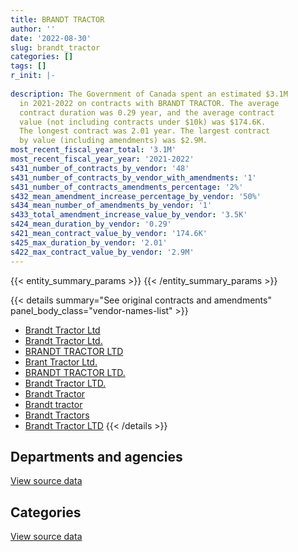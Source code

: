 ```yaml
---
title: BRANDT TRACTOR
author: ''
date: '2022-08-30'
slug: brandt_tractor
categories: []
tags: []
r_init: |-
  
description: The Government of Canada spent an estimated $3.1M
  in 2021-2022 on contracts with BRANDT TRACTOR. The average
  contract duration was 0.29 year, and the average contract
  value (not including contracts under $10k) was $174.6K.
  The longest contract was 2.01 year. The largest contract
  by value (including amendments) was $2.9M.
most_recent_fiscal_year_total: '3.1M'
most_recent_fiscal_year_year: '2021-2022'
s431_number_of_contracts_by_vendor: '48'
s431_number_of_contracts_by_vendor_with_amendments: '1'
s431_number_of_contracts_amendments_percentage: '2%'
s432_mean_amendment_increase_percentage_by_vendor: '50%'
s434_mean_number_of_amendments_by_vendor: '1'
s433_total_amendment_increase_value_by_vendor: '3.5K'
s424_mean_duration_by_vendor: '0.29'
s421_mean_contract_value_by_vendor: '174.6K'
s425_max_duration_by_vendor: '2.01'
s422_max_contract_value_by_vendor: '2.9M'
---
```


<script src="/rmarkdown-libs/htmlwidgets/htmlwidgets.js"></script>
<link href="/rmarkdown-libs/datatables-css/datatables-crosstalk.css" rel="stylesheet" />
<script src="/rmarkdown-libs/datatables-binding/datatables.js"></script>
<script src="/rmarkdown-libs/jquery/jquery-3.6.0.min.js"></script>
<link href="/rmarkdown-libs/dt-core-bootstrap/css/dataTables.bootstrap.min.css" rel="stylesheet" />
<link href="/rmarkdown-libs/dt-core-bootstrap/css/dataTables.bootstrap.extra.css" rel="stylesheet" />
<script src="/rmarkdown-libs/dt-core-bootstrap/js/jquery.dataTables.min.js"></script>
<script src="/rmarkdown-libs/dt-core-bootstrap/js/dataTables.bootstrap.min.js"></script>
<link href="/rmarkdown-libs/crosstalk/css/crosstalk.min.css" rel="stylesheet" />
<script src="/rmarkdown-libs/crosstalk/js/crosstalk.min.js"></script>
<script src="/rmarkdown-libs/htmlwidgets/htmlwidgets.js"></script>
<link href="/rmarkdown-libs/datatables-css/datatables-crosstalk.css" rel="stylesheet" />
<script src="/rmarkdown-libs/datatables-binding/datatables.js"></script>
<script src="/rmarkdown-libs/jquery/jquery-3.6.0.min.js"></script>
<link href="/rmarkdown-libs/dt-core-bootstrap/css/dataTables.bootstrap.min.css" rel="stylesheet" />
<link href="/rmarkdown-libs/dt-core-bootstrap/css/dataTables.bootstrap.extra.css" rel="stylesheet" />
<script src="/rmarkdown-libs/dt-core-bootstrap/js/jquery.dataTables.min.js"></script>
<script src="/rmarkdown-libs/dt-core-bootstrap/js/dataTables.bootstrap.min.js"></script>
<link href="/rmarkdown-libs/crosstalk/css/crosstalk.min.css" rel="stylesheet" />
<script src="/rmarkdown-libs/crosstalk/js/crosstalk.min.js"></script>

{{< entity_summary_params >}}
{{< /entity_summary_params >}}

{{< details summary="See original contracts and amendments" panel_body_class="vendor-names-list" >}}
- [Brandt Tractor Ltd](https://search.open.canada.ca/en/ct/?sort=contract_value_f%20desc&page=1&search_text=%22Brandt%20Tractor%20Ltd%22)
- [Brandt Tractor Ltd.](https://search.open.canada.ca/en/ct/?sort=contract_value_f%20desc&page=1&search_text=%22Brandt%20Tractor%20Ltd.%22)
- [BRANDT TRACTOR LTD](https://search.open.canada.ca/en/ct/?sort=contract_value_f%20desc&page=1&search_text=%22BRANDT%20TRACTOR%20LTD%22)
- [Brant Tractor Ltd.](https://search.open.canada.ca/en/ct/?sort=contract_value_f%20desc&page=1&search_text=%22Brant%20Tractor%20Ltd.%22)
- [BRANDT TRACTOR LTD.](https://search.open.canada.ca/en/ct/?sort=contract_value_f%20desc&page=1&search_text=%22BRANDT%20TRACTOR%20LTD.%22)
- [Brandt Tractor LTD.](https://search.open.canada.ca/en/ct/?sort=contract_value_f%20desc&page=1&search_text=%22Brandt%20Tractor%20LTD.%22)
- [Brandt Tractor](https://search.open.canada.ca/en/ct/?sort=contract_value_f%20desc&page=1&search_text=%22Brandt%20Tractor%22)
- [Brandt tractor](https://search.open.canada.ca/en/ct/?sort=contract_value_f%20desc&page=1&search_text=%22Brandt%20tractor%22)
- [Brandt Tractors](https://search.open.canada.ca/en/ct/?sort=contract_value_f%20desc&page=1&search_text=%22Brandt%20Tractors%22)
- [Brandt Tractor LTD](https://search.open.canada.ca/en/ct/?sort=contract_value_f%20desc&page=1&search_text=%22Brandt%20Tractor%20LTD%22)
{{< /details >}}

## Departments and agencies

<div id="htmlwidget-1" style="width:100%;height:auto;" class="datatables html-widget"></div>
<script type="application/json" data-for="htmlwidget-1">{"x":{"style":"bootstrap","filter":"none","vertical":false,"data":[["<a href=\"/departments/aafc-aac/\">Agriculture and Agri-Food Canada<\/a>","<a href=\"/departments/csc-scc/\">Correctional Service of Canada<\/a>","<a href=\"/departments/dfo-mpo/\">Fisheries and Oceans Canada<\/a>","<a href=\"/departments/dnd-mdn/\">National Defence<\/a>","<a href=\"/departments/ec/\">Environment and Climate Change Canada<\/a>","<a href=\"/departments/nrcan-rncan/\">Natural Resources Canada<\/a>","<a href=\"/departments/pc/\">Parks Canada<\/a>","<a href=\"/departments/pwgsc-tpsgc/\">Public Services and Procurement Canada<\/a>","<a href=\"/departments/tc/\">Transport Canada<\/a>"],[10563.18,null,null,132210,null,null,453799.92,5170.45,null],[null,15750,239560,43055.7,null,10336.51,1149059.54,47329.55,null],[null,null,185187.06,1509080.23,27632.63,20150.25,111870,null,378874.65],[67122.3,null,102778.03,2291815.29,350013.37,null,239002.05,null,null]],"container":"<table class=\"table table-striped table-hover row-border order-column display\">\n  <thead>\n    <tr>\n      <th>Department<\/th>\n      <th>2018-2019<\/th>\n      <th>2019-2020<\/th>\n      <th>2020-2021<\/th>\n      <th>2021-2022<\/th>\n    <\/tr>\n  <\/thead>\n<\/table>","options":{"order":[[4,"desc"]],"pageLength":10,"autoWidth":true,"columnDefs":[{"targets":1,"render":"function(data, type, row, meta) {\n    return type !== 'display' ? data : DTWidget.formatCurrency(data, \"$\", 2, 3, \",\", \".\", true, null);\n  }"},{"targets":2,"render":"function(data, type, row, meta) {\n    return type !== 'display' ? data : DTWidget.formatCurrency(data, \"$\", 2, 3, \",\", \".\", true, null);\n  }"},{"targets":3,"render":"function(data, type, row, meta) {\n    return type !== 'display' ? data : DTWidget.formatCurrency(data, \"$\", 2, 3, \",\", \".\", true, null);\n  }"},{"targets":4,"render":"function(data, type, row, meta) {\n    return type !== 'display' ? data : DTWidget.formatCurrency(data, \"$\", 2, 3, \",\", \".\", true, null);\n  }"},{"width":"16%","targets":[1,2,3,4]},{"className":"dt-right","targets":[1,2,3,4]}],"orderClasses":false}},"evals":["options.columnDefs.0.render","options.columnDefs.1.render","options.columnDefs.2.render","options.columnDefs.3.render"],"jsHooks":[]}</script>
<p class="text-right">
<a href="https://github.com/GoC-Spending/contracts-data/tree/main/data/out/vendors/brandt_tractor/summary_by_fiscal_year_by_department.csv" class="source-data-link btn btn-link">View source data</a>
</p>

## Categories

<div id="htmlwidget-2" style="width:100%;height:auto;" class="datatables html-widget"></div>
<script type="application/json" data-for="htmlwidget-2">{"x":{"style":"bootstrap","filter":"none","vertical":false,"data":[["<a href=\"/categories/facilities_and_construction/\">Facilities and construction<\/a>","<a href=\"/categories/defence/\">Defence<\/a>","<a href=\"/categories/information_technology/\">Information technology<\/a>","<a href=\"/categories/transportation_and_logistics/\">Transportation and logistics<\/a>","<a href=\"/categories/industrial_products_and_services/\">Industrial products and services<\/a>"],[null,132210,null,429246.56,40286.99],[null,43055.7,239560,1145326.05,77149.55],[20150.25,1359940.8,null,690388.94,162314.83],[200445,2045360.57,null,495375.66,309549.81]],"container":"<table class=\"table table-striped table-hover row-border order-column display\">\n  <thead>\n    <tr>\n      <th>Category<\/th>\n      <th>2018-2019<\/th>\n      <th>2019-2020<\/th>\n      <th>2020-2021<\/th>\n      <th>2021-2022<\/th>\n    <\/tr>\n  <\/thead>\n<\/table>","options":{"order":[[4,"desc"]],"dom":"t","pageLength":30,"autoWidth":true,"columnDefs":[{"targets":1,"render":"function(data, type, row, meta) {\n    return type !== 'display' ? data : DTWidget.formatCurrency(data, \"$\", 2, 3, \",\", \".\", true, null);\n  }"},{"targets":2,"render":"function(data, type, row, meta) {\n    return type !== 'display' ? data : DTWidget.formatCurrency(data, \"$\", 2, 3, \",\", \".\", true, null);\n  }"},{"targets":3,"render":"function(data, type, row, meta) {\n    return type !== 'display' ? data : DTWidget.formatCurrency(data, \"$\", 2, 3, \",\", \".\", true, null);\n  }"},{"targets":4,"render":"function(data, type, row, meta) {\n    return type !== 'display' ? data : DTWidget.formatCurrency(data, \"$\", 2, 3, \",\", \".\", true, null);\n  }"},{"width":"16%","targets":[1,2,3,4]},{"className":"dt-right","targets":[1,2,3,4]}],"orderClasses":false,"lengthMenu":[10,25,30,50,100]}},"evals":["options.columnDefs.0.render","options.columnDefs.1.render","options.columnDefs.2.render","options.columnDefs.3.render"],"jsHooks":[]}</script>
<p class="text-right">
<a href="https://github.com/GoC-Spending/contracts-data/tree/main/data/out/vendors/brandt_tractor/summary_by_fiscal_year_by_category.csv" class="source-data-link btn btn-link">View source data</a>
</p>
